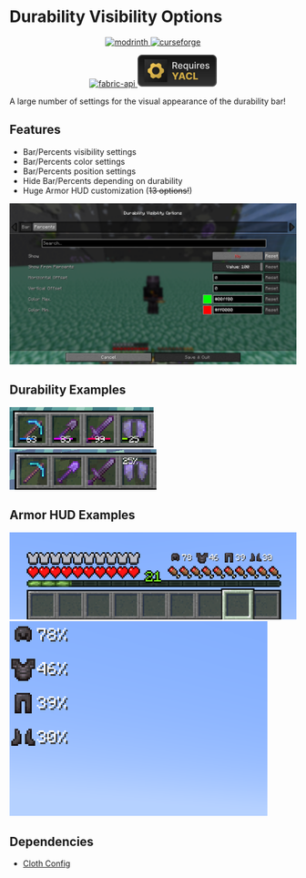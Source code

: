 # Durability Visibility Options

<p>
<center>
<a href="https://modrinth.com/mod/durability_visibility_options">
<img alt="modrinth" height="56" src="https://cdn.jsdelivr.net/npm/@intergrav/devins-badges@3/assets/cozy/available/modrinth_vector.svg">
</a>
<a href="https://www.curseforge.com/minecraft/mc-mods/durability-visibility-options">
<img alt="curseforge" height="56" src="https://cdn.jsdelivr.net/npm/@intergrav/devins-badges@3/assets/cozy/available/curseforge_vector.svg">
</a>
</center>
</p>
<p>
<center>
<a href="https://modrinth.com/mod/fabric-api">
<img alt="fabric-api" height="56" src="https://cdn.jsdelivr.net/npm/@intergrav/devins-badges@3/assets/cozy/requires/fabric-api_vector.svg">
</a>
<a href="https://modrinth.com/mod/yacl">
<img alt="fabric-api" height="56" src="https://raw.githubusercontent.com/Danrus1100/durability_visibility_options/refs/heads/dev/assets/YACL.svg">
</a>
</center>
</p>
A large number of settings for the visual appearance of the durability bar!

## Features
 - Bar/Percents visibility settings
 - Bar/Percents color settings
 - Bar/Percents position settings
 - Hide Bar/Percents depending on durability
 - Huge Armor HUD customization (~~13 options!~~)

![image](assets/modmenu.png)

## Durability Examples
![image](assets/example1.png)
![image](assets/example2.png)

## Armor HUD Examples
![image](assets/example3.png)
![image](assets/example4.png)

## Dependencies
 - [Cloth Config](https://modrinth.com/mod/cloth-config)